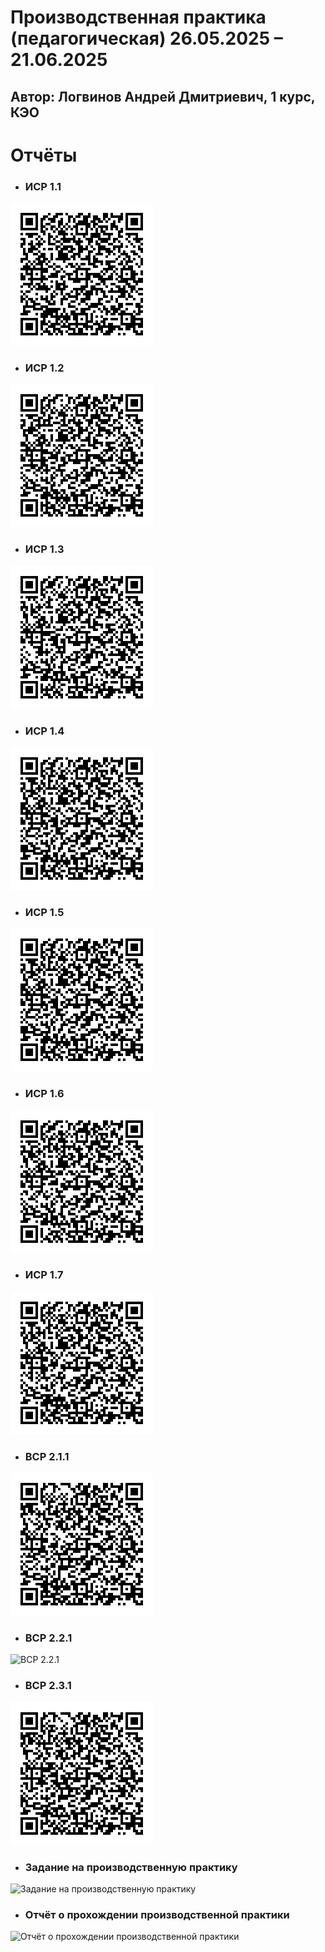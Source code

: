 # 	Производственная практика (педагогическая) 26.05.2025 – 21.06.2025
## Автор: Логвинов Андрей Дмитриевич, 1 курс, КЭО

# **Отчёты**
* ### **ИСР 1.1** 
![ИСР 1.1.](qr-1-1.gif)

* ### **ИСР 1.2** 
![ИСР 1.2.](qr-1-2.gif)

* ### **ИСР 1.3** 
![ИСР 1.3.](qr-1-3.gif)

* ### **ИСР 1.4** 
![ИСР 1.4.](qr-1-4.gif)

* ### **ИСР 1.5** 
![ИСР 1.5.](qr-1-5.gif)

* ### **ИСР 1.6** 
![ИСР 1.6.](qr-1-6.gif)

* ### **ИСР 1.7** 
![ИСР 1.7.](qr-1-7.gif)

* ### **ВСР 2.1.1** 
![ВСР 2.1.1](qr-2-1.gif)

* ### **ВСР 2.2.1** 
![ВСР 2.2.1](qr-2-2.gif)

* ### **ВСР 2.3.1** 
![ВСР 2.3.1](qr-2-3.gif)

* ### **Задание на производственную практику** 
![Задание на производственную практику](rep-tasks.gif)

* ### **Отчёт о прохождении производственной практики** 
![Отчёт о прохождении производственной практики](rep-report.gif)
